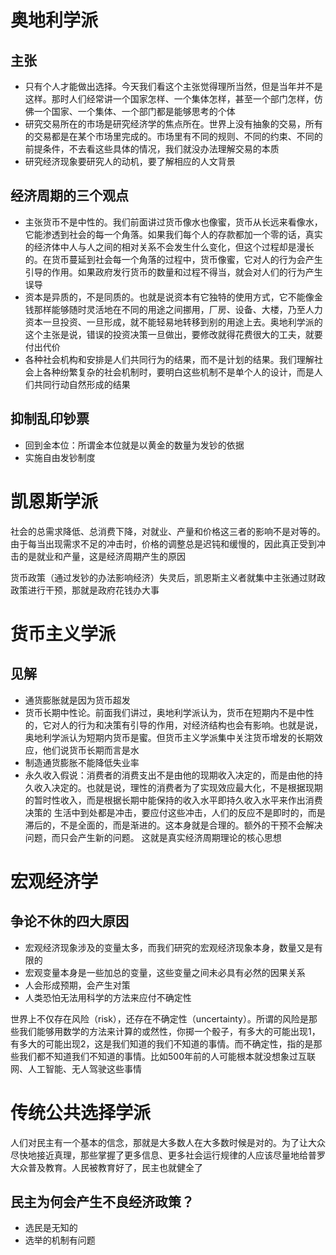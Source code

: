 # 奥地利学派
## 主张
* 只有个人才能做出选择。今天我们看这个主张觉得理所当然，但是当年并不是这样。那时人们经常讲一个国家怎样、一个集体怎样，甚至一个部门怎样，仿佛一个国家、一个集体、一个部门都是能够思考的个体
* 研究交易所在的市场是研究经济学的焦点所在。世界上没有抽象的交易，所有的交易都是在某个市场里完成的。市场里有不同的规则、不同的约束、不同的前提条件，不去看这些具体的情况，我们就没办法理解交易的本质
* 研究经济现象要研究人的动机，要了解相应的人文背景
 ## 经济周期的三个观点
  * 主张货币不是中性的。我们前面讲过货币像水也像蜜，货币从长远来看像水，它能渗透到社会的每一个角落。如果我们每个人的存款都加一个零的话，真实的经济体中人与人之间的相对关系不会发生什么变化，但这个过程却是漫长的。在货币蔓延到社会每一个角落的过程中，货币像蜜，它对人的行为会产生引导的作用。如果政府发行货币的数量和过程不得当，就会对人们的行为产生误导
  * 资本是异质的，不是同质的。也就是说资本有它独特的使用方式，它不能像金钱那样能够随时灵活地在不同的用途之间挪用，厂房、设备、大楼，乃至人力资本一旦投资、一旦形成，就不能轻易地转移到别的用途上去。奥地利学派的这个主张是说，错误的投资决策一旦做出，要修改就得花费很大的工夫，就要付出代价
  * 各种社会机构和安排是人们共同行为的结果，而不是计划的结果。我们理解社会上各种纷繁复杂的社会机制时，要明白这些机制不是单个人的设计，而是人们共同行动自然形成的结果
## 抑制乱印钞票
* 回到金本位：所谓金本位就是以黄金的数量为发钞的依据
* 实施自由发钞制度
# 凯恩斯学派
社会的总需求降低、总消费下降，对就业、产量和价格这三者的影响不是对等的。由于每当出现需求不足的冲击时，价格的调整总是迟钝和缓慢的，因此真正受到冲击的是就业和产量，这是经济周期产生的原因

货币政策（通过发钞的办法影响经济）失灵后，凯恩斯主义者就集中主张通过财政政策进行干预，那就是政府花钱办大事
 # 货币主义学派
 ## 见解
 * 通货膨胀就是因为货币超发
 * 货币长期中性论。前面我们讲过，奥地利学派认为，货币在短期内不是中性的，它对人的行为和决策有引导的作用，对经济结构也会有影响。也就是说，奥地利学派认为短期内货币是蜜。但货币主义学派集中关注货币增发的长期效应，他们说货币长期而言是水
 * 制造通货膨胀不能降低失业率
 * 永久收入假说：消费者的消费支出不是由他的现期收入决定的，而是由他的持久收入决定的。也就是说，理性的消费者为了实现效应最大化，不是根据现期的暂时性收入，而是根据长期中能保持的收入水平即持久收入水平来作出消费决策的
生活中到处都是冲击，要应付这些冲击，人们的反应不是即时的，而是滞后的，不是全面的，而是渐进的。这本身就是合理的。额外的干预不会解决问题，而只会产生新的问题。 这就是真实经济周期理论的核心思想

# 宏观经济学
## 争论不休的四大原因
* 宏观经济现象涉及的变量太多，而我们研究的宏观经济现象本身，数量又是有限的
* 宏观变量本身是一些加总的变量，这些变量之间未必具有必然的因果关系
* 人会形成预期，会产生对策
* 人类恐怕无法用科学的方法来应付不确定性

世界上不仅存在风险（risk），还存在不确定性（uncertainty）。所谓的风险是那些我们能够用数学的方法来计算的或然性，你掷一个骰子，有多大的可能出现1，有多大的可能出现2，这是我们知道的我们不知道的事情。而不确定性，指的是那些我们都不知道我们不知道的事情。比如500年前的人可能根本就没想象过互联网、人工智能、无人驾驶这些事情

# 传统公共选择学派
人们对民主有一个基本的信念，那就是大多数人在大多数时候是对的。为了让大众尽快地接近真理，那些掌握了更多信息、更多社会运行规律的人应该尽量地给普罗大众普及教育。人民被教育好了，民主也就健全了
## 民主为何会产生不良经济政策？
* 选民是无知的
* 选举的机制有问题

